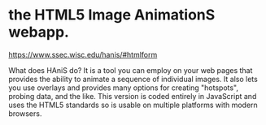 # the HTML5 Image AnimationS webapp.

https://www.ssec.wisc.edu/hanis/#htmlform

What does HAniS do? It is a tool you can employ on your web pages that provides the ability to animate a sequence of individual images. It also lets you use overlays and provides many options for creating "hotspots", probing data, and the like. This version is coded entirely in JavaScript and uses the HTML5 standards so is usable on multiple platforms with modern browsers.

